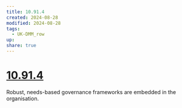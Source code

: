 ```yaml
---
title: 10.91.4
created: 2024-08-28
modified: 2024-08-28
tags:
  - UK-DMM_row
up: 
share: true
---
```

# [10.91.4](10.91.4.md)

Robust, needs-based governance frameworks are embedded in the organisation.
